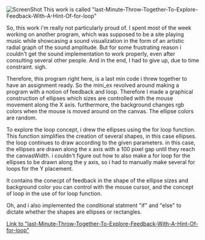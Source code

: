 ![ScreenShot](https://github.com/NickSander/Mini_ex/blob/gh-pages/Mini_ex(4)/mini_ex(4).png)
This work is called "last-Minute-Throw-Together-To-Explore-Feedback-With-A-Hint-Of-for-loop"

So, this work i'm really not particularly proud of.
I spent most of the week working on another program, which was supposed to be a site playing music while showcasing a sound visualization
in the form of an artistic radial graph of the sound amplitude. But for some frustrating reason i couldn't get the sound implementation to
work properly, even after consulting several other people. And in the end, I had to give up, due to time constraint. sigh.

Therefore, this program right here, is a last min code i threw together to have an assignment ready.
So the mini_ex revolved around making a program with a notion of feedback and loop. Therefore I made a graphical construction of ellipses
which sizes are controlled with the mouse movement along the X axis. furthermore, the background changes rgb colors when the mouse is moved
around on the canvas. The ellipse colors are random.

To explore the loop concept, i drew the ellipses using the for loop function. This function simplifies the creation of several shapes, in this case ellipses.
the loop continues to draw according to the given parameters. in this case, the ellipses are drawn along the x axis with a 100 pixel gap until they reach the canvasWidth.
i couldn't figure out how to also make a for loop for the ellipses to be drawn along the y axis, so i had to manually make several for loops for the Y placement.

It contains the conecpt of feedback in the shape of the ellipse sizes and background color you can control with the mouse cursor, and the concept of loop in the use of for loop function.

Oh, and i also implemented the conditional statment "if" and "else" to dictate whether the shapes are ellipses or rectangles.

[Link to "last-Minute-Throw-Together-To-Explore-Feedback-With-A-Hint-Of-for-loop"](https://rawgit.com/NickSander/Mini_ex/gh-pages/Mini_ex(4)/index.html
)
